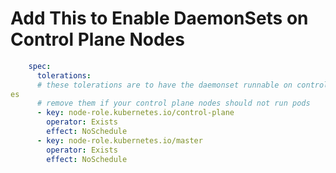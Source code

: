 # Add This to Enable DaemonSets on Control Plane Nodes

```yaml
    spec:
      tolerations:
      # these tolerations are to have the daemonset runnable on control plane nod
es
      # remove them if your control plane nodes should not run pods
      - key: node-role.kubernetes.io/control-plane
        operator: Exists
        effect: NoSchedule
      - key: node-role.kubernetes.io/master
        operator: Exists
        effect: NoSchedule
```


